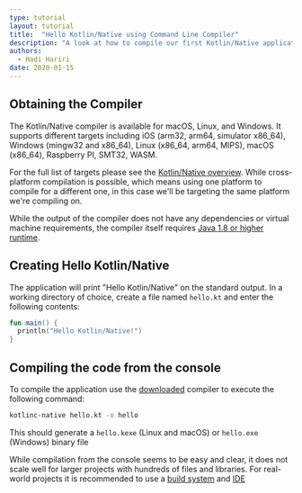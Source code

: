```yaml
---
type: tutorial
layout: tutorial
title:  "Hello Kotlin/Native using Command Line Compiler"
description: "A look at how to compile our first Kotlin/Native application using the command line compiler"
authors: 
  - Hadi Hariri
date: 2020-01-15
---
```


<!--- To become a How-To. Need to change type to new "HowTo" --->


## Obtaining the Compiler

The Kotlin/Native compiler is available for macOS, Linux, and Windows. It supports
different targets including iOS (arm32, arm64, simulator x86_64), Windows (mingw32 and x86_64),
Linux (x86_64, arm64, MIPS), macOS (x86_64), Raspberry PI, SMT32, WASM. 

For the full list of targets please see the [Kotlin/Native overview](/docs/reference/native-overview.html). 
While cross-platform compilation is possible, which means using one platform to compile for a different one, 
in this case we'll be targeting the same platform we're compiling on.  

While the output of the compiler does not have any dependencies or virtual machine requirements,
the compiler itself requires [Java 1.8 or higher runtime](https://jdk.java.net/11/).

## Creating Hello Kotlin/Native

The application will print "Hello Kotlin/Native" on the standard output. In a working directory of choice, create a file named
`hello.kt` and enter the following contents:

<div class="sample" markdown="1" theme="idea" data-highlight-only>

```kotlin
fun main() {
  println("Hello Kotlin/Native!")
}
```
</div>

## Compiling the code from the console 

To compile the application use the [downloaded](https://github.com/JetBrains/kotlin/releases)
compiler to execute the following command:

```bash
kotlinc-native hello.kt -o hello
```

This should generate a `hello.kexe` (Linux and macOS) or `hello.exe` (Windows) binary file

While compilation from the console seems to be easy and clear, it
does not scale well for larger projects with hundreds of files and libraries. For real-world projects it is recommended
to use a [build system](using-kotlin-with-gradle.md) and [IDE](creating-a-kotlin-project-with-intellij-idea.md)
